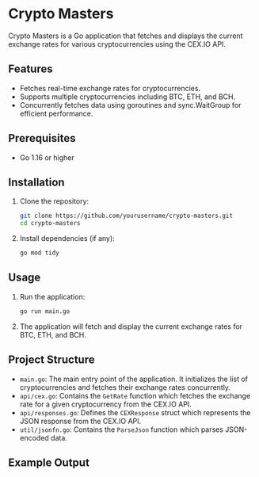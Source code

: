 # Crypto Masters

Crypto Masters is a Go application that fetches and displays the current exchange rates for various cryptocurrencies using the CEX.IO API.

## Features

- Fetches real-time exchange rates for cryptocurrencies.
- Supports multiple cryptocurrencies including BTC, ETH, and BCH.
- Concurrently fetches data using goroutines and sync.WaitGroup for efficient performance.

## Prerequisites

- Go 1.16 or higher

## Installation

1. Clone the repository:

    ```sh
    git clone https://github.com/yourusername/crypto-masters.git
    cd crypto-masters
    ```

2. Install dependencies (if any):

    ```sh
    go mod tidy
    ```

## Usage

1. Run the application:

    ```sh
    go run main.go
    ```

2. The application will fetch and display the current exchange rates for BTC, ETH, and BCH.

## Project Structure

- `main.go`: The main entry point of the application. It initializes the list of cryptocurrencies and fetches their exchange rates concurrently.
- `api/cex.go`: Contains the `GetRate` function which fetches the exchange rate for a given cryptocurrency from the CEX.IO API.
- `api/responses.go`: Defines the `CEXResponse` struct which represents the JSON response from the CEX.IO API.
- `util/jsonfn.go`: Contains the `ParseJson` function which parses JSON-encoded data.

## Example Output
